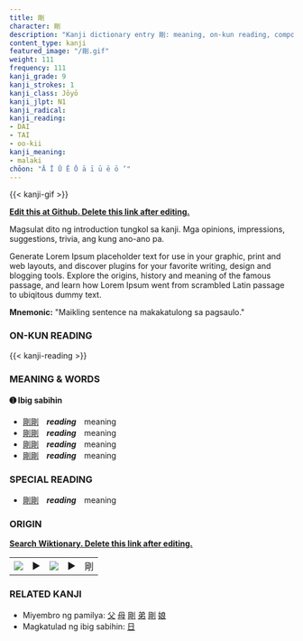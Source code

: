 ```yaml
---
title: 剛
character: 剛
description: "Kanji dictionary entry 剛: meaning, on-kun reading, compounds, origin, related kanji"
content_type: kanji
featured_image: "/剛.gif"
weight: 111
frequency: 111
kanji_grade: 9
kanji_strokes: 1
kanji_class: Jōyō
kanji_jlpt: N1
kanji_radical: 
kanji_reading: 
- DAI
- TAI
- oo-kii
kanji_meaning:
- malaki
chōon: "Ā Ī Ū Ē Ō ā ī ū ē ō ’"
---
```

[//]: # (Don't edit the line below. Kanji animated GIF code is automatically generated.)
{{< kanji-gif >}}

[//]: # (Edit below this line.)

**[Edit this at Github. Delete this link after editing.](https://github.com/tim0g/tim/tree/main/content/kanji/剛/index.md)**

Magsulat dito ng introduction tungkol sa kanji. Mga opinions, impressions, suggestions, trivia, ang kung ano-ano pa.

Generate Lorem Ipsum placeholder text for use in your graphic, print and web layouts, and discover plugins for your favorite writing, design and blogging tools. Explore the origins, history and meaning of the famous passage, and learn how Lorem Ipsum went from scrambled Latin passage to ubiqitous dummy text.
 
**Mnemonic:** "Maikling sentence na makakatulong sa pagsaulo."

### ON-KUN READING

[//]: # (Don't edit the line below. ON-KUN READING code is automatically generated.)
{{< kanji-reading >}}

### MEANING & WORDS

#### ➊ **Ibig sabihin**
  - [剛](../剛)[剛](../剛)　***reading***　meaning
  - [剛](../剛)[剛](../剛)　***reading***　meaning
  - [剛](../剛)[剛](../剛)　***reading***　meaning
  - [剛](../剛)[剛](../剛)　***reading***　meaning

### SPECIAL READING
  - [剛](../剛)[剛](../剛)　***reading***　meaning

### ORIGIN

**[Search Wiktionary. Delete this link after editing.](https://wiktionary.org/wiki/剛)**
<table class="kanji-table"><tr><td>
<img src="60px-剛-bronze.svg.png">
</td><td>▶</td><td>
<img src="60px-剛-oracle.svg.png">
</td><td>▶</td>
<td class="kanji-origin">剛</td>
</tr></table>

### RELATED KANJI
- Miyembro ng pamilya: [父](../父) [母](../母) [剛](../剛) [弟](../弟) [剛](../剛) [娘](../娘)
- Magkatulad ng ibig sabihin: [日](../日)
